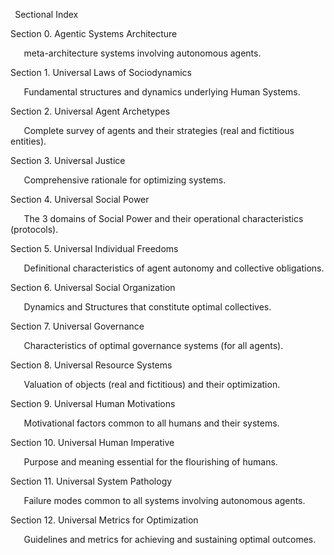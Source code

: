 ﻿` `Sectional Index

Section 0.  Agentic Systems Architecture

`	`meta-architecture systems involving autonomous agents.

Section 1.  Universal Laws of Sociodynamics

`	`Fundamental structures and dynamics underlying Human Systems.

Section 2.  Universal Agent Archetypes

`	`Complete survey of agents and their strategies (real and fictitious entities).

Section 3.  Universal Justice

`	`Comprehensive rationale for optimizing systems.

Section 4.  Universal Social Power

`	`The 3 domains of Social Power and their operational characteristics (protocols).

Section 5.  Universal Individual Freedoms

`	`Definitional characteristics of agent autonomy and collective obligations.

Section 6.  Universal Social Organization

`	`Dynamics and Structures that constitute optimal collectives.

Section 7.  Universal Governance

`	`Characteristics of optimal governance systems (for all agents).

Section 8.  Universal Resource Systems

`	`Valuation of objects (real and fictitious) and their optimization.

Section 9.  Universal Human Motivations

`	`Motivational factors common to all humans and their systems.

Section 10.  Universal Human Imperative

`	`Purpose and meaning essential for the flourishing of humans.

Section 11.  Universal System Pathology

`	`Failure modes common to all systems involving autonomous agents.

Section 12.  Universal Metrics for Optimization

`	`Guidelines and metrics for achieving and sustaining optimal outcomes.


